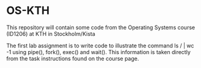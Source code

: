 # OS-KTH
This repository will contain some code from the Operating Systems course (ID1206) at KTH in Stockholm/Kista

The first lab assignment is to write code to illustrate the command ls / | wc -1 using pipe(), fork(), exec() and wait().
This information is taken directly from the task instructions found on the course page.
